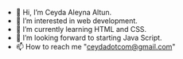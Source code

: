 - 👋 Hi, I’m Ceyda Aleyna Altun.
- 👀 I’m interested in web development.
- 🌱 I’m currently learning HTML and CSS.
- 💞️ I’m looking forward to starting Java Script. 
- 📫 How to reach me "ceydadotcom@gmail.com"

<!---
Ceydaaltun/Ceydaaltun is a ✨ special ✨ repository because its `README.md` (this file) appears on your GitHub profile.
You can click the Preview link to take a look at your changes.
--->

